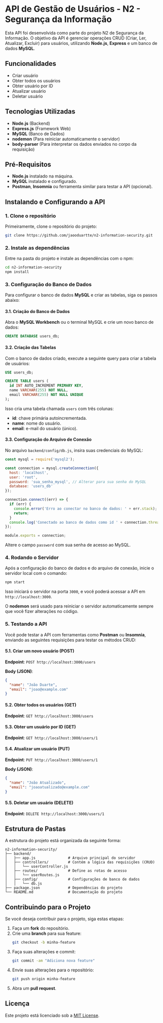 # API de Gestão de Usuários - N2 - Segurança da Informação

Esta API foi desenvolvida como parte do projeto N2 de Segurança da Informação. O objetivo da API é gerenciar operações CRUD (Criar, Ler, Atualizar, Excluir) para usuários, utilizando **Node.js**, **Express** e um banco de dados **MySQL**.

## Funcionalidades

- Criar usuário
- Obter todos os usuários
- Obter usuário por ID
- Atualizar usuário
- Deletar usuário

## Tecnologias Utilizadas

- **Node.js** (Backend)
- **Express.js** (Framework Web)
- **MySQL** (Banco de Dados)
- **nodemon** (Para reiniciar automaticamente o servidor)
- **body-parser** (Para interpretar os dados enviados no corpo da requisição)

## Pré-Requisitos

- **Node.js** instalado na máquina.
- **MySQL** instalado e configurado.
- **Postman**, **Insomnia** ou ferramenta similar para testar a API (opcional).

## Instalando e Configurando a API

### 1. Clone o repositório

Primeiramente, clone o repositório do projeto:

```bash
git clone https://github.com/jaooduartte/n2-information-security.git
```

### 2. Instale as dependências

Entre na pasta do projeto e instale as dependências com o npm:

```bash
cd n2-information-security
npm install
```

### 3. Configuração do Banco de Dados

Para configurar o banco de dados **MySQL** e criar as tabelas, siga os passos abaixo:

#### 3.1. Criação do Banco de Dados

Abra o **MySQL Workbench** ou o terminal MySQL e crie um novo banco de dados:

```sql
CREATE DATABASE users_db;
```

#### 3.2. Criação das Tabelas

Com o banco de dados criado, execute a seguinte query para criar a tabela de usuários:

```sql
USE users_db;

CREATE TABLE users (
  id INT AUTO_INCREMENT PRIMARY KEY,
  name VARCHAR(255) NOT NULL,
  email VARCHAR(255) NOT NULL UNIQUE
);
```

Isso cria uma tabela chamada `users` com três colunas:
- **id**: chave primária autoincrementada.
- **name**: nome do usuário.
- **email**: e-mail do usuário (único).

#### 3.3. Configuração do Arquivo de Conexão

No arquivo `backend/config/db.js`, insira suas credenciais do MySQL:

```javascript
const mysql = require('mysql2');

const connection = mysql.createConnection({
  host: 'localhost',
  user: 'root',
  password: 'sua_senha_mysql', // Alterar para sua senha do MySQL
  database: 'users_db'
});

connection.connect((err) => {
  if (err) {
    console.error('Erro ao conectar no banco de dados: ' + err.stack);
    return;
  }
  console.log('Conectado ao banco de dados como id ' + connection.threadId);
});

module.exports = connection;
```

Altere o campo `password` com sua senha de acesso ao MySQL.

### 4. Rodando o Servidor

Após a configuração do banco de dados e do arquivo de conexão, inicie o servidor local com o comando:

```bash
npm start
```

Isso iniciará o servidor na porta `3000`, e você poderá acessar a API em `http://localhost:3000`.

O **nodemon** será usado para reiniciar o servidor automaticamente sempre que você fizer alterações no código.

### 5. Testando a API

Você pode testar a API com ferramentas como **Postman** ou **Insomnia**, enviando as seguintes requisições para testar os métodos CRUD:

#### 5.1. Criar um novo usuário (POST)
**Endpoint**: `POST http://localhost:3000/users`

**Body (JSON)**:
```json
{
  "name": "João Duarte",
  "email": "joao@example.com"
}
```

#### 5.2. Obter todos os usuários (GET)
**Endpoint**: `GET http://localhost:3000/users`

#### 5.3. Obter um usuário por ID (GET)
**Endpoint**: `GET http://localhost:3000/users/1`

#### 5.4. Atualizar um usuário (PUT)
**Endpoint**: `PUT http://localhost:3000/users/1`

**Body (JSON)**:
```json
{
  "name": "João Atualizado",
  "email": "joaoatualizado@example.com"
}
```

#### 5.5. Deletar um usuário (DELETE)
**Endpoint**: `DELETE http://localhost:3000/users/1`

## Estrutura de Pastas

A estrutura do projeto está organizada da seguinte forma:

```
n2-information-security/
├── backend/
│   ├── app.js               # Arquivo principal do servidor
│   ├── controllers/         # Contém a lógica das requisições (CRUD)
│   │   └── userController.js
│   ├── routes/              # Define as rotas de acesso
│   │   └── userRoutes.js
│   ├── config/              # Configurações de banco de dados
│   │   └── db.js
├── package.json             # Dependências do projeto
└── README.md                # Documentação do projeto
```

## Contribuindo para o Projeto

Se você deseja contribuir para o projeto, siga estas etapas:

1. Faça um **fork** do repositório.
2. Crie uma **branch** para sua feature:
   ```bash
   git checkout -b minha-feature
   ```
3. Faça suas alterações e commit:
   ```bash
   git commit -am "Adiciona nova feature"
   ```
4. Envie suas alterações para o repositório:
   ```bash
   git push origin minha-feature
   ```
5. Abra um **pull request**.

## Licença

Este projeto está licenciado sob a [MIT License](LICENSE).
